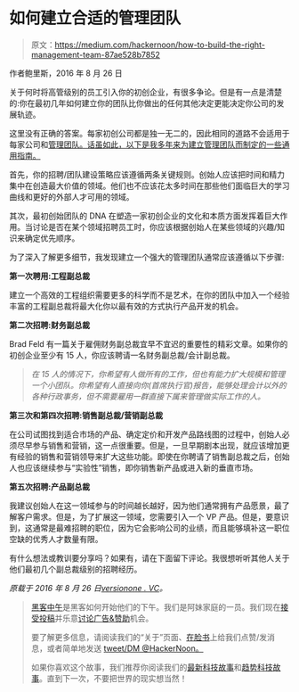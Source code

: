 # 如何建立合适的管理团队

> 原文：<https://medium.com/hackernoon/how-to-build-the-right-management-team-87ae528b7852>

作者鲍里斯，2016 年 8 月 26 日

关于何时将高管级别的员工引入你的初创企业，有很多争论。但是有一点是清楚的:你在最初几年如何建立你的团队比你做出的任何其他决定更能决定你公司的发展轨迹。

这里没有正确的答案。每家初创公司都是独一无二的，因此相同的道路不会适用于每家公司和[管理团队。话虽如此，以下是我多年来为建立管理团队而制定的一些通用指南。](https://hackernoon.com/tagged/management)

首先，你的招聘/团队建设策略应该遵循两条关键规则。创始人应该把时间和精力集中在创造最大价值的领域。他们也不应该花太多时间在那些他们面临巨大的学习曲线和更好的外部人才可用的领域。

其次，最初创始团队的 DNA 在塑造一家初创企业的文化和本质方面发挥着巨大作用。当讨论是否在某个领域招聘员工时，你应该根据创始人在某些领域的兴趣/知识来确定优先顺序。

为了深入了解更多细节，我发现建立一个强大的管理团队通常应该遵循以下步骤:

**第一次聘用:工程副总裁**

建立一个高效的工程组织需要更多的科学而不是艺术，在你的团队中加入一个经验丰富的工程副总裁将最大化你以最有效的方式执行产品开发的机会。

**第二次招聘:财务副总裁**

Brad Feld 有一篇关于雇佣财务副总裁宜早不宜迟的重要性的精彩文章。如果你的初创企业至少有 15 人，你应该聘请一名财务副总裁/会计副总裁。

> *在 15 人的情况下，你希望有人做所有的工作，但也有能力扩大规模和管理一个小团队。你希望有人直接向你(首席执行官)报告，能够处理会计以外的各种行政事务，但不需要雇用一群直接下属来管理做实际工作的人。*

**第三次和第四次招聘:销售副总裁/营销副总裁**

在公司试图找到适合市场的产品、确定定价和开发产品路线图的过程中，创始人必须尽早参与销售和营销，这一点很重要。但是，一旦早期剧本出现，就应该增加更有经验的销售和营销领导来扩大这些功能。即使在你聘请了销售副总裁之后，创始人也应该继续参与“实验性”销售，即你销售新产品或进入新的垂直市场。

**第五次招聘:产品副总裁**

我建议创始人在这一领域参与的时间越长越好，因为他们通常拥有产品愿景，最了解客户需求。但是，为了扩展这一领域，您需要引入一个 VP 产品。但是，要意识到，这通常是最难招聘的职位，因为它会影响公司的业绩，而且能够填补这一职位空缺的优秀人才数量有限。

有什么想法或教训要分享吗？如果有，请在下面留下评论。我很想听听其他人关于他们最初几个副总裁级别的招聘经历。

*原载于 2016 年 8 月 26 日*[*versionone . VC*](http://versionone.vc/build-right-management-team/)*。*

> [黑客中午](http://bit.ly/Hackernoon)是黑客如何开始他们的下午。我们是阿妹家庭的一员。我们现在[接受投稿](http://bit.ly/hackernoonsubmission)并乐意[讨论广告&赞助](mailto:partners@amipublications.com)机会。
> 
> 要了解更多信息，请阅读我们的“关于”页面、[在脸书](http://bit.ly/HackernoonFB)上给我们点赞/发消息，或者简单地发送 [tweet/DM @HackerNoon。](https://goo.gl/k7XYbx)
> 
> 如果你喜欢这个故事，我们推荐你阅读我们的[最新科技故事](http://bit.ly/hackernoonlatestt)和[趋势科技故事](https://hackernoon.com/trending)。直到下一次，不要把世界的现实想当然！